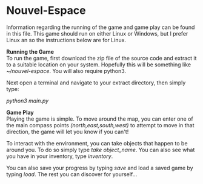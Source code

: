 # Nouvel-Espace
Information regarding the running of the game and game play can be found in this file. This game should run on either Linux or Windows, but I prefer Linux an so the instructions below are for Linux. 
<p><b>Running the Game</b><br>
To run the game, first download the zip file of the source code and extract it to a suitable location on your system. Hopefully this will be something like <i>~/nouvel-espace</i>. You will also require python3.</p>
<p>Next open a terminal and navigate to your extract directory, then simply type:<p>
<p><i>python3 main.py</i></p>
<p><b>Game Play</b><br>
Playing the game is simple. To move around the map, you can enter one of the main compass points <i>(north,east,south,west)</i> to attempt to move in that direction, the game will let you know if you can't!</p>
<p>To interact with the environment, you can take objects that happen to be around you. To do so simply type <i>take object_name</i>. You can also see what you have in your inventory, type <i>inventory</i>.</p>  
<p>You can also save your progress by typing <i>save</i> and load a saved game by typing <i>load</i>. The rest you can discover for yourself...</p>
